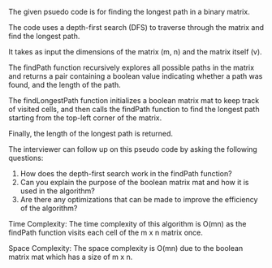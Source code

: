 The given psuedo code is for finding the longest path in a binary matrix. 

The code uses a depth-first search (DFS) to traverse through the matrix and find the longest path. 

It takes as input the dimensions of the matrix (m, n) and the matrix itself (v).

The findPath function recursively explores all possible paths in the matrix and returns a pair containing a boolean value indicating whether a path was found, and the length of the path.

The findLongestPath function initializes a boolean matrix mat to keep track of visited cells, and then calls the findPath function to find the longest path starting from the top-left corner of the matrix.

Finally, the length of the longest path is returned.

The interviewer can follow up on this pseudo code by asking the following questions:
1. How does the depth-first search work in the findPath function?
2. Can you explain the purpose of the boolean matrix mat and how it is used in the algorithm?
3. Are there any optimizations that can be made to improve the efficiency of the algorithm?

Time Complexity: The time complexity of this algorithm is O(mn) as the findPath function visits each cell of the m x n matrix once.

Space Complexity: The space complexity is O(mn) due to the boolean matrix mat which has a size of m x n.